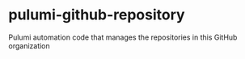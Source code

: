 # pulumi-github-repository
Pulumi automation code that manages the repositories in this GitHub organization
